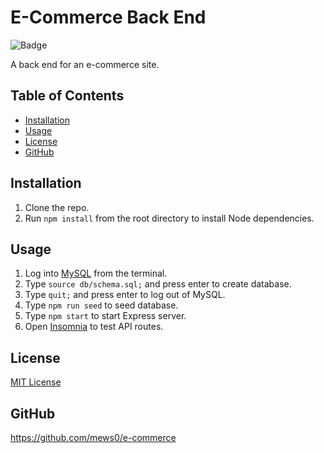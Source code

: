 # E-Commerce Back End
  
![Badge](https://img.shields.io/badge/license-MIT%20License-blue)

A back end for an e-commerce site.

## Table of Contents

* [Installation](#installation)
* [Usage](#usage)
* [License](#license)
* [GitHub](#github)

## Installation
1. Clone the repo.
2. Run `npm install` from the root directory to install Node dependencies.

## Usage
1. Log into [MySQL](https://www.mysql.com/downloads/) from the terminal.
2. Type `source db/schema.sql;` and press enter to create database.
3. Type `quit;` and press enter to log out of MySQL.
4. Type `npm run seed` to seed database.
5. Type `npm start` to start Express server.
6. Open [Insomnia](https://insomnia.rest/download) to test API routes.

## License
[MIT License](https://github.com/git/git-scm.com/blob/main/MIT-LICENSE.txt)

## GitHub
https://github.com/mews0/e-commerce